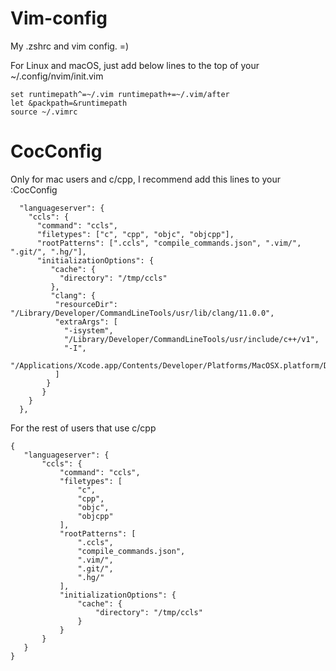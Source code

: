 # Vim-config
My .zshrc and vim config. =)

For Linux and macOS, just add below lines to the top of your ~/.config/nvim/init.vim
~~~
set runtimepath^=~/.vim runtimepath+=~/.vim/after
let &packpath=&runtimepath
source ~/.vimrc
~~~

# CocConfig
Only for mac users and c/cpp, I recommend add this lines to your :CocConfig
~~~
  "languageserver": {
    "ccls": {
      "command": "ccls",
      "filetypes": ["c", "cpp", "objc", "objcpp"],
      "rootPatterns": [".ccls", "compile_commands.json", ".vim/", ".git/", ".hg/"],
      "initializationOptions": {
         "cache": {
           "directory": "/tmp/ccls"
         },
         "clang": {
          "resourceDir": "/Library/Developer/CommandLineTools/usr/lib/clang/11.0.0",
          "extraArgs": [
            "-isystem",
            "/Library/Developer/CommandLineTools/usr/include/c++/v1",
            "-I",
            "/Applications/Xcode.app/Contents/Developer/Platforms/MacOSX.platform/Developer/SDKs/MacOSX.sdk/usr/include/"        
          ]
        }
       }
    }
  },
 ~~~
 For the rest of users that use c/cpp
 ~~~
 {
    "languageserver": {
        "ccls": {
            "command": "ccls",
            "filetypes": [
                "c",
                "cpp",
                "objc",
                "objcpp"
            ],
            "rootPatterns": [
                ".ccls",
                "compile_commands.json",
                ".vim/",
                ".git/",
                ".hg/"
            ],
            "initializationOptions": {
                "cache": {
                    "directory": "/tmp/ccls"
                }
            }
        }
    }
}
 ~~~
